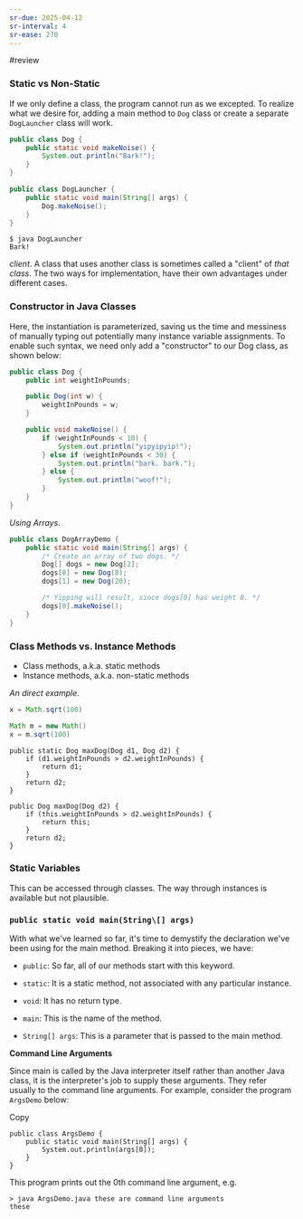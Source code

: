 ```yaml
---
sr-due: 2025-04-12
sr-interval: 4
sr-ease: 270
---
```


#review 

### Static vs Non-Static

If we only define a class, the program cannot run as we excepted. 
To realize what we desire for, adding a main method to `Dog` class or create a separate `DogLauncher` class will work.
```java
public class Dog {
    public static void makeNoise() {
        System.out.println("Bark!");
    }
}
```

```java
public class DogLauncher {
    public static void main(String[] args) {
        Dog.makeNoise();
    }
}
```

```
$ java DogLauncher
Bark!
```

*client*. A class that uses another class is sometimes called a "client" of *that class*. The two ways for implementation, have their own advantages under different cases.

### Constructor in Java Classes

Here, the instantiation is parameterized, saving us the time and messiness of manually typing out potentially many instance variable assignments. To enable such syntax, we need only add a "constructor" to our Dog class, as shown below:

```java
public class Dog {
    public int weightInPounds;

    public Dog(int w) {
        weightInPounds = w;
    }

    public void makeNoise() {
        if (weightInPounds < 10) {
            System.out.println("yipyipyip!");
        } else if (weightInPounds < 30) {
            System.out.println("bark. bark.");
        } else {
            System.out.println("woof!");
        }    
    }
}
```

*Using Arrays*.

```java
public class DogArrayDemo {
    public static void main(String[] args) {
        /* Create an array of two dogs. */
        Dog[] dogs = new Dog[2];
        dogs[0] = new Dog(8);
        dogs[1] = new Dog(20);

        /* Yipping will result, since dogs[0] has weight 8. */
        dogs[0].makeNoise();
    }
}
```

### Class Methods vs. Instance Methods

- Class methods, a.k.a. static methods
- Instance methods, a.k.a. non-static methods

*An direct example*.

```java
x = Math.sqrt(100)

Math m = new Math()
x = m.sqrt(100)
```

```
public static Dog maxDog(Dog d1, Dog d2) {
    if (d1.weightInPounds > d2.weightInPounds) {
        return d1;
    }
    return d2;
}
```

```
public Dog maxDog(Dog d2) {
    if (this.weightInPounds > d2.weightInPounds) {
        return this;
    }
    return d2;
}
```
### Static Variables

This can be accessed through classes. The way through instances is available but not plausible.

### `public static void main(String\[] args)`

With what we've learned so far, it's time to demystify the declaration we've been using for the main method. Breaking it into pieces, we have:

- `public`: So far, all of our methods start with this keyword.
    
- `static`: It is a static method, not associated with any particular instance.
    
- `void`: It has no return type.
    
- `main`: This is the name of the method.
    
- `String[] args`: This is a parameter that is passed to the main method.
    

**Command Line Arguments**

Since main is called by the Java interpreter itself rather than another Java class, it is the interpreter's job to supply these arguments. They refer usually to the command line arguments. For example, consider the program `ArgsDemo` below:

Copy

```
public class ArgsDemo {
    public static void main(String[] args) {
        System.out.println(args[0]);
    }
}
```

This program prints out the 0th command line argument, e.g.

```
> java ArgsDemo.java these are command line arguments
these
```










































